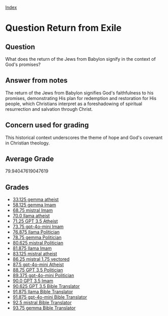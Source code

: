 
[Index](../../index.md)
# Question Return from Exile
## Question
What does the return of the Jews from Babylon signify in the context of God's promises?

## Answer from notes
The return of the Jews from Babylon signifies God's faithfulness to his promises, demonstrating His plan for redemption and restoration for His people, which Christians interpret as a foreshadowing of spiritual resurrection and salvation through Christ.

## Concern used for grading
This historical context underscores the theme of hope and God's covenant in Christian theology.

## Average Grade
79.94047619047619

## Grades
 * [33.125 gemma atheist](../answers/gemma_atheist/Return_from_Exile.md)
 * [58.125 gemma Imam](../answers/gemma_Imam/Return_from_Exile.md)
 * [68.75 mistral Imam](../answers/mistral_Imam/Return_from_Exile.md)
 * [70.0 llama atheist](../answers/llama_atheist/Return_from_Exile.md)
 * [71.25 GPT 3.5 Atheist](../answers/GPT_3.5_Atheist/Return_from_Exile.md)
 * [73.75 gpt-4o-mini Imam](../answers/gpt-4o-mini_Imam/Return_from_Exile.md)
 * [76.875 llama Politician](../answers/llama_Politician/Return_from_Exile.md)
 * [78.75 gemma Politician](../answers/gemma_Politician/Return_from_Exile.md)
 * [80.625 mistral Politician](../answers/mistral_Politician/Return_from_Exile.md)
 * [81.875 llama Imam](../answers/llama_Imam/Return_from_Exile.md)
 * [83.125 mistral atheist](../answers/mistral_atheist/Return_from_Exile.md)
 * [86.25 mistral 1.75 vectored](../answers/mistral_1.75_vectored/Return_from_Exile.md)
 * [87.5 gpt-4o-mini Atheist](../answers/gpt-4o-mini_Atheist/Return_from_Exile.md)
 * [88.75 GPT 3.5 Politician](../answers/GPT_3.5_Politician/Return_from_Exile.md)
 * [89.375 gpt-4o-mini Politician](../answers/gpt-4o-mini_Politician/Return_from_Exile.md)
 * [90.0 GPT 3.5 Imam](../answers/GPT_3.5_Imam/Return_from_Exile.md)
 * [90.625 GPT 3.5 Bible Translator](../answers/GPT_3.5_Bible_Translator/Return_from_Exile.md)
 * [91.875 llama Bible Translator](../answers/llama_Bible_Translator/Return_from_Exile.md)
 * [91.875 gpt-4o-mini Bible Translator](../answers/gpt-4o-mini_Bible_Translator/Return_from_Exile.md)
 * [92.5 mistral Bible Translator](../answers/mistral_Bible_Translator/Return_from_Exile.md)
 * [93.75 gemma Bible Translator](../answers/gemma_Bible_Translator/Return_from_Exile.md)
